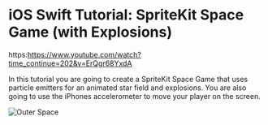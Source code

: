 # iOS Swift Tutorial: SpriteKit Space Game (with Explosions)

https:https://www.youtube.com/watch?time_continue=202&v=ErQgr68YxdA

In this tutorial you are going to create a SpriteKit Space Game that uses particle emitters for an animated star field and explosions. You are also going to use the iPhones accelerometer to move your player on the screen.

![Outer Space](http://i.imgur.com/9pzSzi5.png "Outer Space")
